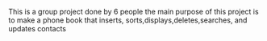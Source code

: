 This is a group project done by 6 people 
the main purpose of this project is to make a phone book that inserts, sorts,displays,deletes,searches, and updates contacts
